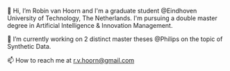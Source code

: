 👋 Hi, I’m Robin van Hoorn and I'm a graduate student @Eindhoven University of Technology, The Netherlands. I'm pursuing a double master degree in Artificial Intelligence & Innovation Management.  

🌱 I’m currently working on 2 distinct master theses @Philips on the topic of Synthetic Data.

📫 How to reach me at r.v.hoorn@gmail.com

<!---
rdvhoorn/rdvhoorn is a ✨ special ✨ repository because its `README.md` (this file) appears on your GitHub profile.
You can click the Preview link to take a look at your changes.
--->
